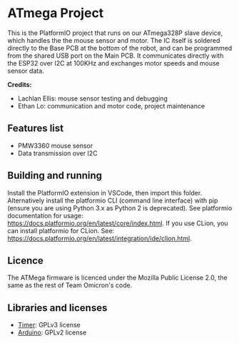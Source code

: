 # ATmega Project
This is the PlatformIO project that runs on our ATmega328P slave device, which handles the the mouse sensor and motor. 
The IC itself is soldered directly to the Base PCB at the bottom of the robot, and can be programmed from the shared 
USB port on the Main PCB. It communicates directly with the ESP32 over I2C at 100KHz and exchanges motor speeds and 
mouse sensor data. 

**Credits:**
- Lachlan Ellis: mouse sensor testing and debugging
- Ethan Lo: communication and motor code, project maintenance

## Features list
- PMW3360 mouse sensor
- Data transmission over I2C

## Building and running
Install the PlatformIO extension in VSCode, then import this folder. Alternatively install the platformio CLI (command 
line interface) with pip (ensure you are using Python 3.x as Python 2 is deprecated). See platformio documentation for 
usage: https://docs.platformio.org/en/latest/core/index.html. If you use CLion, you can install platformio for CLion. 
See: https://docs.platformio.org/en/latest/integration/ide/clion.html.

## Licence
The ATMega firmware is licenced under the Mozilla Public License 2.0, the same as the rest of Team Omicron's code.

## Libraries and licenses
- [Timer](https://github.com/TomFraser/FG-B-2018/tree/master/Software/lib/Timer): GPLv3 license
- [Arduino](https://github.com/arduino/Arduino): GPLv2 license
